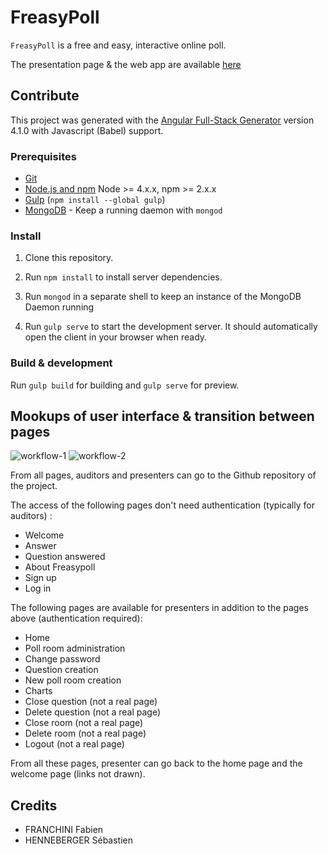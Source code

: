 # FreasyPoll

`FreasyPoll` is a free and easy, interactive online poll.

The presentation page & the web app are available [here](https://shenn299.github.io/HEIGVD-TWEB-FreasyPoll/)

## Contribute

This project was generated with the [Angular Full-Stack Generator](https://github.com/DaftMonk/generator-angular-fullstack)
version 4.1.0 with Javascript (Babel) support.

### Prerequisites

- [Git](https://git-scm.com/)
- [Node.js and npm](nodejs.org) Node >= 4.x.x, npm >= 2.x.x
- [Gulp](http://gulpjs.com/) (`npm install --global gulp`)
- [MongoDB](https://www.mongodb.org/) - Keep a running daemon with `mongod`

### Install

1. Clone this repository.

2. Run `npm install` to install server dependencies.

3. Run `mongod` in a separate shell to keep an instance of the MongoDB Daemon
running

4. Run `gulp serve` to start the development server. It should automatically
open the client in your browser when ready.

### Build & development

Run `gulp build` for building and `gulp serve` for preview.

## Mookups of user interface & transition between pages
![workflow-1](resources/workflow-1.png?raw=true "workflow-1")
![workflow-2](resources/workflow-2.png?raw=true "workflow-2")

From all pages, auditors and presenters can go to the Github repository of the project.

The access of the following pages don't need authentication (typically for auditors) :

  - Welcome
  - Answer
  - Question answered
  - About Freasypoll
  - Sign up
  - Log in

The following pages are available for presenters in addition to the pages above (authentication required):

  - Home
  - Poll room administration
  - Change password
  - Question creation
  - New poll room creation
  - Charts
  - Close question (not a real page)
  - Delete question (not a real page)
  - Close room (not a real page)
  - Delete room (not a real page)
  - Logout (not a real page)

  From all these pages, presenter can go back to the home page and the welcome page (links not drawn).


## Credits
* FRANCHINI Fabien
* HENNEBERGER Sébastien
